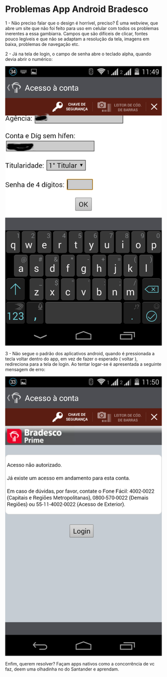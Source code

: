 Problemas App Android Bradesco
====================

1 - Não preciso falar que o design é horrível, preciso? É uma webview, que abre um site que não foi feito para uso em celular com todos os problemas inerentes a essa gambiarra. Campos que são difíceis de clicar, fontes pouco legíveis e que não se adaptam a resolução da tela, imagens em baixa, problemas de navegação etc.

2 - Já na tela de login, o campo de senha abre o teclado alpha, quando devia abrir o numérico:

![alt tag](https://github.com/alextakitani/app_bradesco_android/raw/master/login.png)

3 - Não segue o padrão dos aplicativos android, quando é pressionada a tecla voltar dentro do app, em vez de fazer o esperado ( voltar ), redireciona para a tela de login. Ao tentar logar-se é apresentada a seguinte mensagem de erro:

![alt tag](https://github.com/alextakitani/app_bradesco_android/raw/master/2014-11-27%2013.50.10.png)

Enfim, querem resolver? Façam apps nativos como a concorrência de vc faz, deem uma olhadinha no do Santander e aprendam.
